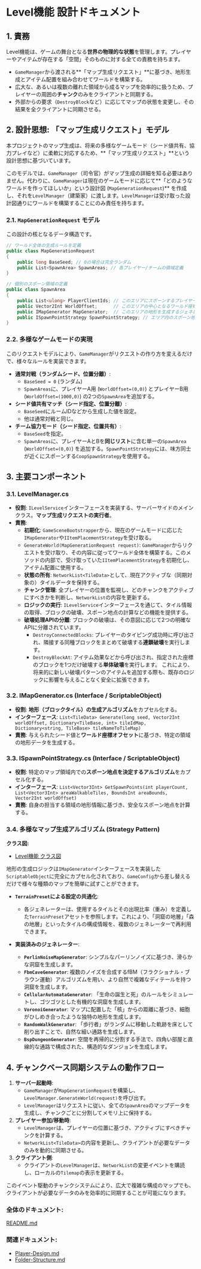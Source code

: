 # **Level機能 設計ドキュメント**

## **1. 責務**

Level機能は、ゲームの舞台となる**世界の物理的な状態**を管理します。プレイヤーやアイテムが存在する「空間」そのものに対する全ての責務を持ちます。

*   `GameManager`から渡される**「マップ生成リクエスト」**に基づき、地形生成とアイテム配置を組み合わせてワールドを構築する。
*   広大な、あるいは複数の離れた領域から成るマップを効率的に扱うため、プレイヤーの周囲の**チャンク**のみをクライアントと同期する。
*   外部からの要求（`DestroyBlock`など）に応じてマップの状態を変更し、その結果を全クライアントに同期させる。

## **2. 設計思想: 「マップ生成リクエスト」モデル**

本プロジェクトのマップ生成は、将来の多様なゲームモード（シード値共有、協力プレイなど）に柔軟に対応するため、**「マップ生成リクエスト」**という設計思想に基づいています。

このモデルでは、`GameManager`（司令官）がマップ生成の詳細を知る必要はありません。代わりに、`GameManager`は現在のゲームモードに応じて**「どのようなワールドを作ってほしいか」という設計図 (`MapGenerationRequest`)** を作成し、それを`LevelManager`（建築家）に渡します。`LevelManager`は受け取った設計図通りにワールドを構築することにのみ責任を持ちます。

### **2.1. `MapGenerationRequest` モデル**

この設計の核となるデータ構造です。

```csharp
// ワールド全体の生成ルールを定義
public class MapGenerationRequest
{
    public long BaseSeed; // 0の場合は完全ランダム
    public List<SpawnArea> SpawnAreas; // 各プレイヤー/チームの領域定義
}

// 個別のスポーン領域の定義
public class SpawnArea
{
    public List<ulong> PlayerClientIds; // このエリアにスポーンするプレイヤー
    public Vector2Int WorldOffset;      // このエリアの中心となるワールド座標オフセット
    public IMapGenerator MapGenerator;  // このエリアの地形を生成するジェネレーター
    public ISpawnPointStrategy SpawnPointStrategy; // エリア内のスポーン地点を決める戦略
}
```

### **2.2. 多様なゲームモードの実現**

このリクエストモデルにより、`GameManager`がリクエストの作り方を変えるだけで、様々なルールを実装できます。

*   **通常対戦（ランダムシード、位置分離）**:
    *   `BaseSeed = 0` (ランダム)
    *   `SpawnAreas`に、プレイヤーA用 (`WorldOffset=(0,0)`) とプレイヤーB用 (`WorldOffset=(1000,0)`) の2つの`SpawnArea`を追加する。
*   **シード値共有マッチ（シード指定、位置分離）**:
    *   `BaseSeed`にルームIDなどから生成した値を設定。
    *   他は通常対戦と同じ。
*   **チーム協力モード（シード指定、位置共有）**:
    *   `BaseSeed`を指定。
    *   `SpawnAreas`に、プレイヤーAとBを**同じリスト**に含む単一の`SpawnArea` (`WorldOffset=(0,0)`) を追加する。`SpawnPointStrategy`には、味方同士が近くにスポーンする`CoopSpawnStrategy`を使用する。

## **3. 主要コンポーネント**

### **3.1. LevelManager.cs**

*   **役割**: `ILevelService`インターフェースを実装する、サーバーサイドのメインクラス。**マップ生成リクエストの実行者**。
*   **責務**:
    *   **初期化**: `GameSceneBootstrapper`から、現在のゲームモードに応じた`IMapGenerator`や`IItemPlacementStrategy`を受け取る。
    *   `GenerateWorld(MapGenerationRequest request)`: `GameManager`からリクエストを受け取り、その内容に従ってワールド全体を構築する。このメソッドの内部で、受け取っていた`IItemPlacementStrategy`を初期化し、アイテム配置に使用する。
    *   **状態の所有**: `NetworkList<TileData>`として、現在アクティブな（同期対象の）タイルデータを保持する。
    *   **チャンク管理**: 全プレイヤーの位置を監視し、どのチャンクをアクティブにすべきかを判断し、`NetworkList`の内容を更新する。
    *   **ロジックの実行**: `ILevelService`インターフェースを通じて、タイル情報の取得、ブロックの破壊、スポーン地点の計算などの機能を提供する。
    *   **破壊処理APIの分離**: ブロックの破壊は、その意図に応じて2つの明確なAPIに分離されています。
        *   `DestroyConnectedBlocks`: プレイヤーのタイピング成功時に呼び出され、隣接する同種ブロックをまとめて破壊する**連鎖破壊**を実行します。
        *   `DestroyBlockAt`: アイテム効果などから呼び出され、指定された座標のブロックを1つだけ破壊する**単体破壊**を実行します。
        これにより、将来的に新しい破壊パターンのアイテムを追加する際も、既存のロジックに影響を与えることなく安全に拡張できます。

### **3.2. IMapGenerator.cs (Interface / ScriptableObject)**

*   **役割**: **地形（ブロックタイル）の生成アルゴリズム**をカプセル化する。
*   **インターフェース**: `List<TileData> Generate(long seed, Vector2Int worldOffset, Dictionary<TileBase, int> tileIdMap, Dictionary<string, TileBase> tileNameToTileMap)`
*   **責務**: 与えられたシード値と**ワールド座標オフセット**に基づき、特定の領域の地形データを生成する。

### **3.3. ISpawnPointStrategy.cs (Interface / ScriptableObject)**

*   **役割**: 特定のマップ領域内での**スポーン地点を決定するアルゴリズム**をカプセル化する。
*   **インターフェース**: `List<Vector3Int> GetSpawnPoints(int playerCount, List<Vector3Int> areaWalkableTiles, BoundsInt areaBounds, Vector2Int worldOffset)`
*   **責務**: 自身の担当する領域の地形情報に基づき、安全なスポーン地点を計算する。

### **3.4. 多様なマップ生成アルゴリズム (Strategy Pattern)**

**クラス図:**
* [Level機能 クラス図](./Level-Class-Diagram.md)

地形の生成ロジックは`IMapGenerator`インターフェースを実装した`ScriptableObject`に完全にカプセル化されており、`GameConfig`から差し替えるだけで様々な種類のマップを簡単に試すことができます。

-   **`TerrainPreset`による設定の共通化**:
    -   各ジェネレーターは、使用するタイルとその出現比率（重み）を定義した`TerrainPreset`アセットを参照します。これにより、「洞窟の地層」「森の地層」といったタイルの構成情報を、複数のジェネレーターで再利用できます。

-   **実装済みのジェネレーター**:
    -   **`PerlinNoiseMapGenerator`**: シンプルなパーリンノイズに基づき、滑らかな洞窟を生成します。
    -   **`FbmCaveGenerator`**: 複数のノイズを合成するfBM（フラクショナル・ブラウン運動）アルゴリズムを用い、より自然で複雑なディテールを持つ洞窟を生成します。
    -   **`CellularAutomataGenerator`**: 「生命の誕生と死」のルールをシミュレートし、ゴツゴツとした有機的な洞窟を生成します。
    -   **`VoronoiGenerator`**: マップに配置した「核」からの距離に基づき、細胞がひしめき合ったような独特の地形を生成します。
    -   **`RandomWalkGenerator`**: 「歩行者」がランダムに移動した軌跡を床として削り出すことで、自然な細い通路を生成します。
    -   **`BspDungeonGenerator`**: 空間を再帰的に分割する手法で、四角い部屋と直線的な通路で構成された、構造的なダンジョンを生成します。

## **4. チャンクベース同期システムの動作フロー**

1.  **サーバー起動時**:
    *   `GameManager`が`MapGenerationRequest`を構築し、`LevelManager.GenerateWorld(request)`を呼び出す。
    *   `LevelManager`はリクエストに従い、全ての`SpawnArea`のマップデータを生成し、チャンクごとに分割してメモリ上に保持する。
2.  **プレイヤー参加/移動時**:
    *   `LevelManager`は、プレイヤーの位置に基づき、アクティブにすべきチャンクを計算する。
    *   `NetworkList<TileData>`の内容を更新し、クライアントが必要なデータのみを動的に同期させる。
3.  **クライアント側**:
    *   クライアントの`LevelManager`は、`NetworkList`の変更イベントを購読し、ローカルの`Tilemap`の表示を更新する。

このイベント駆動のチャンクシステムにより、広大で複雑な構成のマップでも、クライアントが必要なデータのみを効率的に同期することが可能になります。

### **全体のドキュメント:**　
[README.md](../../../README.md)
### **関連ドキュメント:**
* [Player-Design.md](../Player/Player-Design.md)  
* [Folder-Structure.md](../../../Folder-Structure.md)